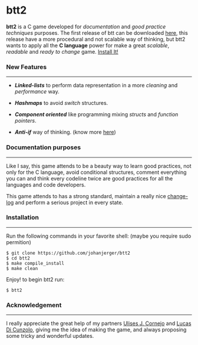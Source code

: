 # btt2

**btt2** is a C game developed for _documentation_ and _good practice techniques_ purposes. The first release of btt can be downloaded [here][1], this release have a more procedural and not scalable way of thinking, but btt2 wants to apply all the **C language** power for make a great _scalable_, _readable_ and _ready to change_ game. [Install It!][2]

### New Features
---

* **_Linked-lists_** to perform data representation in a more _cleaning_ and _performance_ way. 

* **_Hashmaps_** to avoid _switch_ structures.

* **_Component oriented_** like programming mixing _structs_ and _function pointers_.

* **_Anti-if_** way of thinking. (know more [here][3])

### Documentation purposes
---

Like I say, this game attends to be a beauty way to learn good practices, not only for the C language, avoid conditional structures, comment everything you can and think every codeline twice are good practices for all the languages and code developers.

This game attends to has a strong standard, maintain a really nice [change-log][4] and perform a serious project in every state.

### Installation
---

  Run the following commands in your favorite shell: (maybe you require sudo permition)
  
   ```
   $ git clone https://github.com/johanjerger/btt2
   $ cd btt2
   $ make compile_install
   $ make clean
   ```
  
  Enjoy! to begin btt2 run:
  
   ```
   $ btt2
   ```

### Acknowledgement
---

  I really appreciate the great help of my partners [Ulises J. Cornejo][5] and [Lucas Di Cunzolo][6], giving me the idea of making the game, and always proposing some tricky and wonderful updates.


[1]: https://github.com/johanjerger/btt-c-game/#installation
[2]: https://github.com/johanjerger/btt2/#installation
[3]: https://cirillocompany.de/pages/anti-if-campaign
[4]: https://github.com/johanjerger/btt2/blob/master/changelog.md
[5]: https://github.com/ulises-jeremias
[6]: https://github.com/lucasdc6
